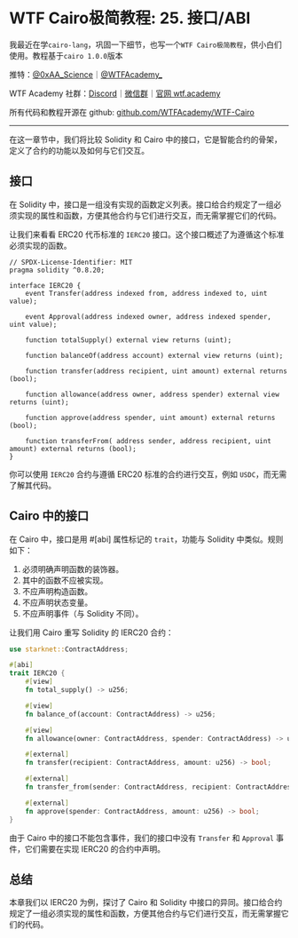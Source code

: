 # WTF Cairo极简教程: 25. 接口/ABI

我最近在学`cairo-lang`，巩固一下细节，也写一个`WTF Cairo极简教程`，供小白们使用。教程基于`cairo 1.0.0`版本

推特：[@0xAA_Science](https://twitter.com/0xAA_Science)｜[@WTFAcademy_](https://twitter.com/WTFAcademy_)

WTF Academy 社群：[Discord](https://discord.wtf.academy)｜[微信群](https://docs.google.com/forms/d/e/1FAIpQLSe4KGT8Sh6sJ7hedQRuIYirOoZK_85miz3dw7vA1-YjodgJ-A/viewform?usp=sf_link)｜[官网 wtf.academy](https://wtf.academy)

所有代码和教程开源在 github: [github.com/WTFAcademy/WTF-Cairo](https://github.com/WTFAcademy/WTF-Cairo)

---

在这一章节中，我们将比较 Solidity 和 Cairo 中的接口，它是智能合约的骨架，定义了合约的功能以及如何与它们交互。

## 接口

在 Solidity 中，接口是一组没有实现的函数定义列表。接口给合约规定了一组必须实现的属性和函数，方便其他合约与它们进行交互，而无需掌握它们的代码。

让我们来看看 ERC20 代币标准的 `IERC20` 接口。这个接口概述了为遵循这个标准必须实现的函数。

```solidity
// SPDX-License-Identifier: MIT
pragma solidity ^0.8.20;

interface IERC20 {
    event Transfer(address indexed from, address indexed to, uint value);

    event Approval(address indexed owner, address indexed spender, uint value);

    function totalSupply() external view returns (uint);

    function balanceOf(address account) external view returns (uint);

    function transfer(address recipient, uint amount) external returns (bool);

    function allowance(address owner, address spender) external view returns (uint);

    function approve(address spender, uint amount) external returns (bool);

    function transferFrom( address sender, address recipient, uint amount) external returns (bool);
}
```

你可以使用 `IERC20` 合约与遵循 ERC20 标准的合约进行交互，例如 `USDC`，而无需了解其代码。

## Cairo 中的接口

在 Cairo 中，接口是用 #[abi] 属性标记的 `trait`，功能与 Solidity 中类似。规则如下：

1. 必须明确声明函数的装饰器。
2. 其中的函数不应被实现。
3. 不应声明构造函数。
4. 不应声明状态变量。
5. 不应声明事件（与 Solidity 不同）。

让我们用 Cairo 重写 Solidity 的 IERC20 合约：

```rust
use starknet::ContractAddress;

#[abi]
trait IERC20 {
    #[view]
    fn total_supply() -> u256;

    #[view]
    fn balance_of(account: ContractAddress) -> u256;

    #[view]
    fn allowance(owner: ContractAddress, spender: ContractAddress) -> u256;

    #[external]
    fn transfer(recipient: ContractAddress, amount: u256) -> bool;

    #[external]
    fn transfer_from(sender: ContractAddress, recipient: ContractAddress, amount: u256) -> bool;

    #[external]
    fn approve(spender: ContractAddress, amount: u256) -> bool;
}
```

由于 Cairo 中的接口不能包含事件，我们的接口中没有 `Transfer` 和 `Approval` 事件，它们需要在实现 IERC20 的合约中声明。

## 总结

本章我们以 IERC20 为例，探讨了 Cairo 和 Solidity 中接口的异同。接口给合约规定了一组必须实现的属性和函数，方便其他合约与它们进行交互，而无需掌握它们的代码。